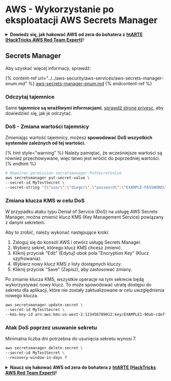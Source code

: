 # AWS - Wykorzystanie po eksploatacji AWS Secrets Manager

<details>

<summary><strong>Dowiedz się, jak hakować AWS od zera do bohatera z</strong> <a href="https://training.hacktricks.xyz/courses/arte"><strong>htARTE (HackTricks AWS Red Team Expert)</strong></a><strong>!</strong></summary>

Inne sposoby wsparcia HackTricks:

* Jeśli chcesz zobaczyć swoją **firmę reklamowaną w HackTricks** lub **pobrać HackTricks w formacie PDF**, sprawdź [**PLAN SUBSKRYPCJI**](https://github.com/sponsors/carlospolop)!
* Zdobądź [**oficjalne gadżety PEASS & HackTricks**](https://peass.creator-spring.com)
* Odkryj [**Rodzinę PEASS**](https://opensea.io/collection/the-peass-family), naszą kolekcję ekskluzywnych [**NFT**](https://opensea.io/collection/the-peass-family)
* **Dołącz do** 💬 [**grupy Discord**](https://discord.gg/hRep4RUj7f) lub [**grupy telegramowej**](https://t.me/peass) lub **śledź** nas na **Twitterze** 🐦 [**@hacktricks_live**](https://twitter.com/hacktricks_live)**.**
* **Podziel się swoimi sztuczkami hakerskimi, przesyłając PR-y do** [**HackTricks**](https://github.com/carlospolop/hacktricks) i [**HackTricks Cloud**](https://github.com/carlospolop/hacktricks-cloud) github repos.

</details>

## Secrets Manager

Aby uzyskać więcej informacji, sprawdź:

{% content-ref url="../../aws-security/aws-services/aws-secrets-manager-enum.md" %}
[aws-secrets-manager-enum.md](../../aws-security/aws-services/aws-secrets-manager-enum.md)
{% endcontent-ref %}

### Odczytaj tajemnice

Same **tajemnice są wrażliwymi informacjami**, [sprawdź stronę privesc](../../aws-security/aws-privilege-escalation/aws-secrets-manager-privesc.md), aby dowiedzieć się, jak je odczytać.

### DoS - Zmiana wartości tajemnicy

Zmieniając wartość tajemnicy, możesz **spowodować DoS wszystkich systemów zależnych od tej wartości.**

{% hint style="warning" %}
Należy pamiętać, że wcześniejsze wartości są również przechowywane, więc łatwo jest wrócić do poprzedniej wartości.
{% endhint %}
```bash
# Requires permission secretsmanager:PutSecretValue
aws secretsmanager put-secret-value \
--secret-id MyTestSecret \
--secret-string "{\"user\":\"diegor\",\"password\":\"EXAMPLE-PASSWORD\"}"
```
### Zmiana klucza KMS w celu DoS

W przypadku ataku typu Denial of Service (DoS) na usługę AWS Secrets Manager, można zmienić klucz KMS (Key Management Service) powiązany z danym sekretem. 

Aby to zrobić, należy wykonać następujące kroki:

1. Zaloguj się do konsoli AWS i otwórz usługę Secrets Manager.
2. Wybierz sekret, którego klucz KMS chcesz zmienić.
3. Kliknij przycisk "Edit" (Edytuj) obok pola "Encryption Key" (Klucz szyfrowania).
4. Wybierz nowy klucz KMS z listy dostępnych kluczy.
5. Kliknij przycisk "Save" (Zapisz), aby zastosować zmiany.

Po zmianie klucza KMS, wszystkie operacje na tym sekrecie będą wykorzystywać nowy klucz. To może spowodować utratę dostępu do sekretu dla aplikacji, które nie zostały zaktualizowane w celu uwzględnienia nowego klucza.
```bash
aws secretsmanager update-secret \
--secret-id MyTestSecret \
--kms-key-id arn:aws:kms:us-west-2:123456789012:key/EXAMPLE1-90ab-cdef-fedc-ba987EXAMPLE
```
### Atak DoS poprzez usuwanie sekretu

Minimalna liczba dni potrzebna do usunięcia sekretu wynosi 7.
```bash
aws secretsmanager delete-secret \
--secret-id MyTestSecret \
--recovery-window-in-days 7
```
<details>

<summary><strong>Naucz się hakować AWS od zera do bohatera z</strong> <a href="https://training.hacktricks.xyz/courses/arte"><strong>htARTE (HackTricks AWS Red Team Expert)</strong></a><strong>!</strong></summary>

Inne sposoby wsparcia HackTricks:

* Jeśli chcesz zobaczyć swoją **firmę reklamowaną w HackTricks** lub **pobrać HackTricks w formacie PDF**, sprawdź [**PLAN SUBSKRYPCJI**](https://github.com/sponsors/carlospolop)!
* Zdobądź [**oficjalne gadżety PEASS & HackTricks**](https://peass.creator-spring.com)
* Odkryj [**Rodzinę PEASS**](https://opensea.io/collection/the-peass-family), naszą kolekcję ekskluzywnych [**NFT**](https://opensea.io/collection/the-peass-family)
* **Dołącz do** 💬 [**grupy Discord**](https://discord.gg/hRep4RUj7f) lub [**grupy telegramowej**](https://t.me/peass) lub **śledź** nas na **Twitterze** 🐦 [**@hacktricks_live**](https://twitter.com/hacktricks_live)**.**
* **Podziel się swoimi sztuczkami hakerskimi, przesyłając PR-y do** [**HackTricks**](https://github.com/carlospolop/hacktricks) i [**HackTricks Cloud**](https://github.com/carlospolop/hacktricks-cloud) repozytoriów github.

</details>
